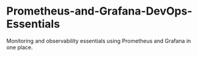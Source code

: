 # Prometheus-and-Grafana-DevOps-Essentials
Monitoring and observability essentials using Prometheus and Grafana in one place.

